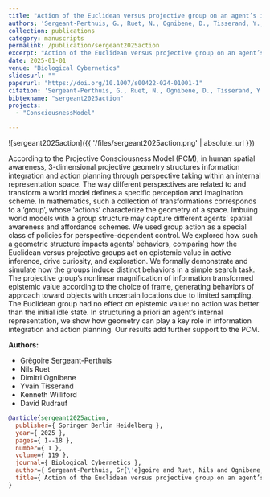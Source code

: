 ```yaml
---
title: "Action of the Euclidean versus projective group on an agent’s internal space in curiosity driven exploration"
authors: 'Sergeant-Perthuis, G., Ruet, N., Ognibene, D., Tisserand, Y., Williford, K. & Rudrauf, D.'
collection: publications
category: manuscripts
permalink: /publication/sergeant2025action
excerpt: "Action of the Euclidean versus projective group on an agent’s internal space in curiosity driven exploration"
date: 2025-01-01
venue: "Biological Cybernetics"
slidesurl: ""
paperurl: "https://doi.org/10.1007/s00422-024-01001-1"
citation: 'Sergeant-Perthuis, G., Ruet, N., Ognibene, D., Tisserand, Y., Williford, K. & Rudrauf, D. (2025). "Action of the Euclidean versus projective group on an agent’s internal space in curiosity driven exploration." Biological Cybernetics, 119(1). 1--18.'
bibtexname: "sergeant2025action"
projects: 
  - "ConsciousnessModel"

---
```



![sergeant2025action]({{ '/files/sergeant2025action.png' | absolute_url }})

According to the Projective Consciousness Model (PCM), in human spatial awareness, 3-dimensional projective geometry structures information integration and action planning through perspective taking within an internal representation space. The way different perspectives are related to and transform a world model defines a specific perception and imagination scheme. In mathematics, such a collection of transformations corresponds to a ‘group’, whose ‘actions’ characterize the geometry of a space. Imbuing world models with a group structure may capture different agents’ spatial awareness and affordance schemes. We used group action as a special class of policies for perspective-dependent control. We explored how such a geometric structure impacts agents’ behaviors, comparing how the Euclidean versus projective groups act on epistemic value in active inference, drive curiosity, and exploration. We formally demonstrate and simulate how the groups induce distinct behaviors in a simple search task. The projective group’s nonlinear magnification of information transformed epistemic value according to the choice of frame, generating behaviors of approach toward objects with uncertain locations due to limited sampling. The Euclidean group had no effect on epistemic value: no action was better than the initial idle state. In structuring a priori an agent’s internal representation, we show how geometry can play a key role in information integration and action planning. Our results add further support to the PCM.


**Authors:**
 - Grègoire Sergeant-Perthuis
 - Nils Ruet
 - Dimitri Ognibene
 - Yvain Tisserand
 - Kenneth Williford
 - David Rudrauf

```bibtex
@article{sergeant2025action,
  publisher={ Springer Berlin Heidelberg },
  year={ 2025 },
  pages={ 1--18 },
  number={ 1 },
  volume={ 119 },
  journal={ Biological Cybernetics },
  author={ Sergeant-Perthuis, Gr{\'e}goire and Ruet, Nils and Ognibene, Dimitri and Tisserand, Yvain and Williford, Kenneth and Rudrauf, David },
  title={ Action of the Euclidean versus projective group on an agent’s internal space in curiosity driven exploration },
}
```

